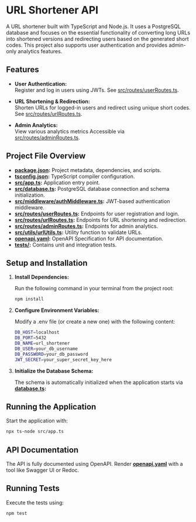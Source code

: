 # URL Shortener API

A URL shortener built with TypeScript and Node.js. It uses a PostgreSQL database and focuses on the essential functionality of converting long URLs into shortened versions and redirecting users based on the generated short codes. This project also supports user authentication and provides admin-only analytics features.

## Features

- **User Authentication:**  
  Register and log in users using JWTs. See [src/routes/userRoutes.ts](src/routes/userRoutes.ts).

- **URL Shortening & Redirection:**  
  Shorten URLs for logged-in users and redirect using unique short codes. See [src/routes/urlRoutes.ts](src/routes/urlRoutes.ts).

- **Admin Analytics:**  
  View various analytics metrics
  Accessible via [src/routes/adminRoutes.ts](src/routes/adminRoutes.ts).

## Project File Overview

- **[package.json](package.json):** Project metadata, dependencies, and scripts.
- **[tsconfig.json](tsconfig.json):** TypeScript compiler configuration.
- **[src/app.ts](src/app.ts):** Application entry point.
- **[src/database.ts](src/database.ts):** PostgreSQL database connection and schema initialization.
- **[src/middleware/authMiddleware.ts](src/middleware/authMiddleware.ts):** JWT-based authentication middleware.
- **[src/routes/userRoutes.ts](src/routes/userRoutes.ts):** Endpoints for user registration and login.
- **[src/routes/urlRoutes.ts](src/routes/urlRoutes.ts):** Endpoints for URL shortening and redirection.
- **[src/routes/adminRoutes.ts](src/routes/adminRoutes.ts):** Endpoints for admin analytics.
- **[src/utils/urlUtils.ts](src/utils/urlUtils.ts):** Utility function to validate URLs.
- **[openapi.yaml](openapi.yaml):** OpenAPI Specification for API documentation.
- **[tests/](tests/):** Contains unit and integration tests.

## Setup and Installation

1. **Install Dependencies:**

   Run the following command in your terminal from the project root:
   ```sh
   npm install
   ```

2. **Configure Environment Variables:**

   Modify a .env file (or create a new one) with the following content:
    ```sh
    DB_HOST=localhost
    DB_PORT=5432
    DB_NAME=url_shortener
    DB_USER=your_db_username
    DB_PASSWORD=your_db_password
    JWT_SECRET=your_super_secret_key_here
    ```

3. **Initialize the Database Schema:**

    The schema is automatically initialized when the application starts via **[database.ts](src/database.ts):**

## Running the Application

Start the application with:
```sh
npx ts-node src/app.ts
```

## API Documentation
The API is fully documented using OpenAPI.
Render **[openapi.yaml](openapi.yaml)** with a tool like Swagger UI or Redoc.

## Running Tests

Execute the tests using:
```sh
npm test
```



